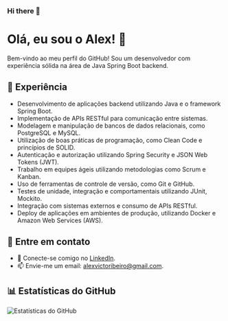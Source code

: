 ### Hi there 👋
# Olá, eu sou o Alex! 👋

Bem-vindo ao meu perfil do GitHub! Sou um desenvolvedor com experiência sólida na área de Java Spring Boot backend.

## 🔭 Experiência

- Desenvolvimento de aplicações backend utilizando Java e o framework Spring Boot.
- Implementação de APIs RESTful para comunicação entre sistemas.
- Modelagem e manipulação de bancos de dados relacionais, como PostgreSQL e MySQL.
- Utilização de boas práticas de programação, como Clean Code e princípios de SOLID.
- Autenticação e autorização utilizando Spring Security e JSON Web Tokens (JWT).
- Trabalho em equipes ágeis utilizando metodologias como Scrum e Kanban.
- Uso de ferramentas de controle de versão, como Git e GitHub.
- Testes de unidade, integração e comportamentais utilizando JUnit, Mockito.
- Integração com sistemas externos e consumo de APIs RESTful.
- Deploy de aplicações em ambientes de produção, utilizando Docker e Amazon Web Services (AWS).

## 💬 Entre em contato

- 💼 Conecte-se comigo no [LinkedIn](https://www.linkedin.com/in/alex-victor-java).
- 📫 Envie-me um email: alexvictoribeiro@gmail.com.

## 📊 Estatísticas do GitHub

![Estatísticas do GitHub](https://github-readme-stats.vercel.app/api?username=Alex-victor-dev&show_icons=true&count_private=true&theme=dark)
